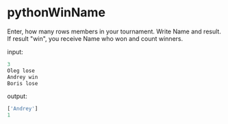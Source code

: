 # pythonWinName
Enter, how many rows members in your tournament. Write Name and result. If result "win", you receive Name who won and count winners.

input:
```python
3
Oleg lose
Andrey win
Boris lose
```
output:
```python
['Andrey']
1
```
